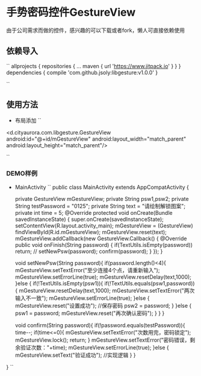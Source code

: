 # 手势密码控件GestureView
由于公司需求而做的控件，感兴趣的可以下载或者fork，懒人可直接依赖使用
## 依赖导入
``
allprojects {
	repositories {
	...
	maven { url 'https://www.jitpack.io' }
	}
}
dependencies {
	compile 'com.github.jsoly:libgesture:v1.0.0'
}

``
## 使用方法
* 布局添加
``

<d.cityaurora.com.libgesture.GestureView
        android:id="@+id/mGestureView"
        android:layout_width="match_parent"
        android:layout_height="match_parent"/>
	
``
### DEMO样例
* MainActivity
``
public class MainActivity extends AppCompatActivity {

    private GestureView mGestureView;
    private String psw1,psw2;
    private String testPassword = "0125";
    private String text = "请绘制解锁图案";
    private int time = 5;
    @Override
    protected void onCreate(Bundle savedInstanceState) {
        super.onCreate(savedInstanceState);
        setContentView(R.layout.activity_main);
        mGestureView = (GestureView) findViewById(R.id.mGestureView);
        mGestureView.reset(text);
        mGestureView.addCallback(new GestureView.Callback() {
            @Override
            public void onFinish(String password) {
                if(TextUtils.isEmpty(password))
                    return;
//                setNewPsw(password);
                confirm(password);
            }
        });
    }

    void setNewPsw(String password){
        if(password.length()<4){
            mGestureView.setTextError("至少连接4个点，请重新输入");
            mGestureView.setErrorLine(true);
            mGestureView.resetDelay(text,1000);
        }else {
            if(!TextUtils.isEmpty(psw1)){
                if(!TextUtils.equals(psw1,password)){
                    mGestureView.resetDelay(text,1000);
                    mGestureView.setTextError("两次输入不一致");
                    mGestureView.setErrorLine(true);
                }else {
                    mGestureView.reset("设置成功");
                    //保存密码
                    psw2 = password;
                }
            }else {
                psw1 = password;
                mGestureView.reset("再次确认密码");
            }
        }
    }

    void confirm(String password){
        if(!password.equals(testPassword)){
            time--;
            if(time<=0){
                mGestureView.setTextError("次数用完，密码锁定");
                mGestureView.lock();
                return;
            }
            mGestureView.setTextError("密码错误，剩余验证次数："+time);
            mGestureView.setErrorLine(true);
        }else {
            mGestureView.setText("验证成功");
            //实现逻辑
        }
    }

}
``
